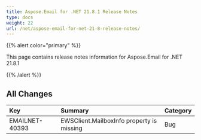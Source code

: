 ```yaml
---
title: Aspose.Email for .NET 21.8.1 Release Notes
type: docs
weight: 22
url: /net/aspose-email-for-net-21-8-release-notes/
---
```


{{% alert color="primary" %}} 

This page contains release notes information for Aspose.Email for .NET 21.8.1

{{% /alert %}} 
## **All Changes**

|**Key**|**Summary**|**Category**|
| :- | :- | :- |
|EMAILNET-40393|EWSClient.MailboxInfo property is missing|Bug|